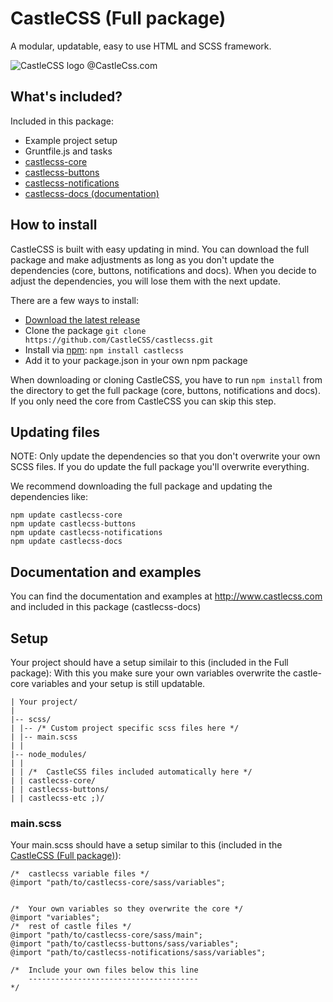 # CastleCSS (Full package)
A modular, updatable, easy to use HTML and SCSS framework.

![CastleCSS logo @CastleCss.com](https://www.doordarius.nl/castlecss-logo-250.png)

## What's included?
Included in this package:
- Example project setup
- Gruntfile.js and tasks
- [castlecss-core](https://github.com/CastleCSS/castlecss-core)
- [castlecss-buttons](https://github.com/CastleCSS/castlecss-buttons)
- [castlecss-notifications](https://github.com/CastleCSS/castlecss-notifications)
- [castlecss-docs (documentation)](https://github.com/CastleCSS/castlecss-docs)

## How to install
CastleCSS is built with easy updating in mind.
You can download the full package and make adjustments as long as you don't update the dependencies (core, buttons, notifications and docs). When you decide to adjust the dependencies, you will lose them with the next update.

There are a few ways to install:

- [Download the latest release](https://github.com/CastleCSS/castlecss/archive/master.zip)
- Clone the package ```git clone https://github.com/CastleCSS/castlecss.git```
- Install via [npm](https://www.npmjs.com/): ```npm install castlecss```
- Add it to your package.json in your own npm package

When downloading or cloning CastleCSS, you have to run ```npm install``` from the directory to get the full package (core, buttons, notifications and docs). If you only need the core from CastleCSS you can skip this step.

## Updating files

NOTE: Only update the dependencies so that you don't overwrite your own SCSS files. If you do update the full package you'll overwrite everything.

We recommend downloading the full package and updating the dependencies like:
```
npm update castlecss-core
npm update castlecss-buttons
npm update castlecss-notifications
npm update castlecss-docs
```

## Documentation and examples
You can find the documentation and examples at http://www.castlecss.com and included in this package (castlecss-docs)

## Setup
Your project should have a setup similair to this (included in the Full package):
With this you make sure your own variables overwrite the castle-core variables and your setup is still updatable.

```
| Your project/
|
|-- scss/
| |-- /* Custom project specific scss files here */
| |-- main.scss
| |
|-- node_modules/
| |
| | /*	CastleCSS files included automatically here */
| | castlecss-core/
| | castlecss-buttons/
| | castlecss-etc ;)/
```

### main.scss
Your main.scss should have a setup similar to this (included in the [CastleCSS (Full package)](https://github.com/CastleCSS/castlecss)):

```
/*  castlecss variable files */
@import "path/to/castlecss-core/sass/variables";


/*  Your own variables so they overwrite the core */
@import "variables";
/*  rest of castle files */
@import "path/to/castlecss-core/sass/main";
@import "path/to/castlecss-buttons/sass/variables";
@import "path/to/castlecss-notifications/sass/variables";

/*  Include your own files below this line
    --------------------------------------
*/
```
